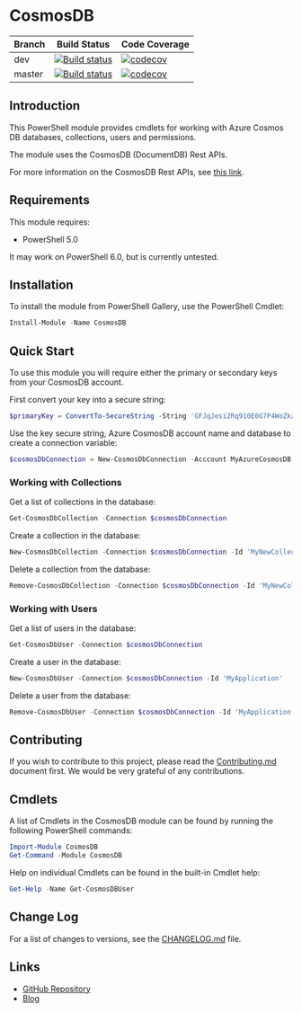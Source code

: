 # CosmosDB

| Branch | Build Status | Code Coverage |
| --- | --- | --- |
| dev | [![Build status](https://ci.appveyor.com/api/projects/status/v5wqtt63nnmkm94j/branch/dev?svg=true)](https://ci.appveyor.com/project/PlagueHO/cosmosdb/branch/dev) | [![codecov](https://codecov.io/gh/PlagueHO/CosmosDB/branch/dev/graph/badge.svg)](https://codecov.io/gh/PlagueHO/CosmosDB/branch/dev) |
| master | [![Build status](https://ci.appveyor.com/api/projects/status/v5wqtt63nnmkm94j/branch/master?svg=true)](https://ci.appveyor.com/project/PlagueHO/cosmosdb/branch/master) | [![codecov](https://codecov.io/gh/PlagueHO/CosmosDB/branch/master/graph/badge.svg)](https://codecov.io/gh/PlagueHO/CosmosDB/branch/master) |

## Introduction

This PowerShell module provides cmdlets for working with Azure Cosmos DB
databases, collections, users and permissions.

The module uses the CosmosDB (DocumentDB) Rest APIs.

For more information on the CosmosDB Rest APIs, see [this link](https://docs.microsoft.com/en-us/rest/api/documentdb/restful-interactions-with-documentdb-resources).

## Requirements

This module requires:

- PowerShell 5.0

It may work on PowerShell 6.0, but is currently untested.

## Installation

To install the module from PowerShell Gallery, use the PowerShell Cmdlet:

```powershell
Install-Module -Name CosmosDB
```

## Quick Start

To use this module you will require either the primary or secondary
keys from your CosmosDB account.

First convert your key into a secure string:

```powershell
$primaryKey = ConvertTo-SecureString -String 'GFJqJesi2Rq910E0G7P4WoZkzowzbj23Sm9DUWFX0l0P8o16mYyuaZBN00Nbtj9F1QQnumzZKSGZwknXGERrlA==' -AsPlainText -Force
```

Use the key secure string, Azure CosmosDB account name and database to create a connection variable:

```powershell
$cosmosDbConnection = New-CosmosDbConnection -Acccount MyAzureCosmosDB -Database mydatabse -Key $primaryKey
```

### Working with Collections

Get a list of collections in the database:

```powershell
Get-CosmosDbCollection -Connection $cosmosDbConnection
```

Create a collection in the database:

```powershell
New-CosmosDbCollection -Connection $cosmosDbConnection -Id 'MyNewCollection'
```

Delete a collection from the database:

```powershell
Remove-CosmosDbCollection -Connection $cosmosDbConnection -Id 'MyNewCollection'
```

### Working with Users

Get a list of users in the database:

```powershell
Get-CosmosDbUser -Connection $cosmosDbConnection
```

Create a user in the database:

```powershell
New-CosmosDbUser -Connection $cosmosDbConnection -Id 'MyApplication'
```

Delete a user from the database:

```powershell
Remove-CosmosDbUser -Connection $cosmosDbConnection -Id 'MyApplication'
```

## Contributing

If you wish to contribute to this project, please read the [Contributing.md](/.github/CONTRIBUTING.md)
document first. We would be very grateful of any contributions.

## Cmdlets

A list of Cmdlets in the CosmosDB module can be found by running the
following PowerShell commands:

```PowerShell
Import-Module CosmosDB
Get-Command -Module CosmosDB
```

Help on individual Cmdlets can be found in the built-in Cmdlet help:

```PowerShell
Get-Help -Name Get-CosmosDBUser
```

## Change Log

For a list of changes to versions, see the [CHANGELOG.md](CHANGELOG.md) file.

## Links

- [GitHub Repository](https://github.com/PlagueHO/CosmosDB/)
- [Blog](https://dscottraynsford.wordpress.com/)
